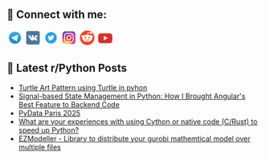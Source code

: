 ## 🔎 Connect with me:
[<img src="https://github.com/bullbesh/bullbesh/blob/main/images/Telegram.png" width="32" height="32" />](https://t.me/bullbesh)
[<img src="https://github.com/bullbesh/bullbesh/blob/main/images/VK.png" width="32" height="32" />](https://vk.com/bullbesh)
[<img src="https://github.com/bullbesh/bullbesh/blob/main/images/Twitter.png" width="32" height="32" />](https://twitter.com/bullbesh1)
[<img src="https://github.com/bullbesh/bullbesh/blob/main/images/Instagram.png" width="32" height="32" />](https://www.instagram.com/bullbesh)
[<img src="https://github.com/bullbesh/bullbesh/blob/main/images/Reddit.png" width="32" height="32" />](https://www.reddit.com/user/bullbesh)
[<img src="https://github.com/bullbesh/bullbesh/blob/main/images/YouTube.png" width="32" height="32" />](https://www.youtube.com/channel/UCtfjRs6uzgq5mfm8S06WTcg)

## 📕 Latest r/Python Posts
<!-- BLOG-POST-LIST:START -->
- [Turtle Art Pattern using Turtle in pyhon](https://www.reddit.com/r/Python/comments/1k7mk6z/turtle_art_pattern_using_turtle_in_pyhon/)
- [Signal-based State Management in Python: How I Brought Angular&#39;s Best Feature to Backend Code](https://www.reddit.com/r/Python/comments/1k7kt89/signalbased_state_management_in_python_how_i/)
- [PyData Paris 2025](https://www.reddit.com/r/Python/comments/1k7kke7/pydata_paris_2025/)
- [What are your experiences with using Cython or native code &lpar;C/Rust&rpar; to speed up Python?](https://www.reddit.com/r/Python/comments/1k7k2tn/what_are_your_experiences_with_using_cython_or/)
- [EZModeller - Library to distribute your gurobi mathemtical model over multiple files](https://www.reddit.com/r/Python/comments/1k7is3q/ezmodeller_library_to_distribute_your_gurobi/)
<!-- BLOG-POST-LIST:END -->
